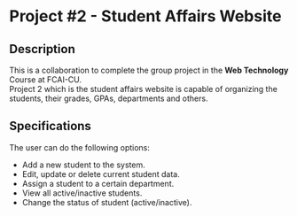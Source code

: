 # Project #2 - Student Affairs Website

## Description
This is a collaboration to complete the group project in the **Web Technology** Course at FCAI-CU.\
Project 2 which is the student affairs website is capable of organizing the students, their grades, GPAs, departments and others.

## Specifications
The user can do the following options:
- Add a new student to the system.
- Edit, update or delete current student data.
- Assign a student to a certain department.
- View all active/inactive students.
- Change the status of student (active/inactive).
